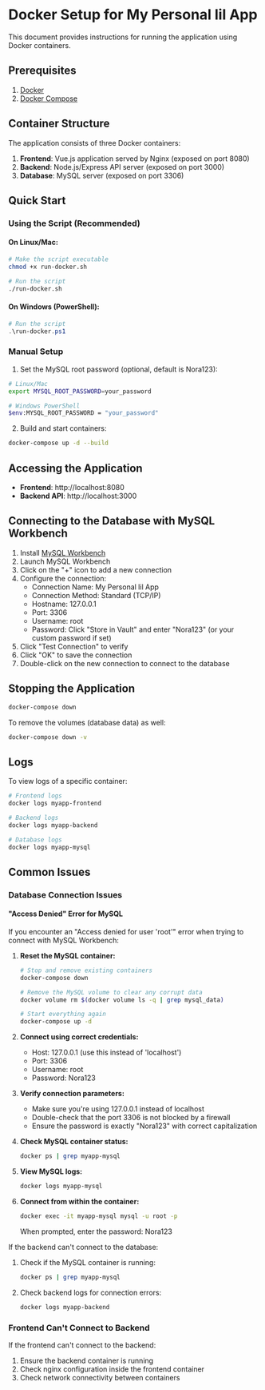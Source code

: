 # Docker Setup for My Personal lil App

This document provides instructions for running the application using Docker containers.

## Prerequisites

1. [Docker](https://docs.docker.com/get-docker/)
2. [Docker Compose](https://docs.docker.com/compose/install/)

## Container Structure

The application consists of three Docker containers:

1. **Frontend**: Vue.js application served by Nginx (exposed on port 8080)
2. **Backend**: Node.js/Express API server (exposed on port 3000)
3. **Database**: MySQL server (exposed on port 3306)

## Quick Start

### Using the Script (Recommended)

#### On Linux/Mac:

```bash
# Make the script executable
chmod +x run-docker.sh

# Run the script
./run-docker.sh
```

#### On Windows (PowerShell):

```powershell
# Run the script
.\run-docker.ps1
```

### Manual Setup

1. Set the MySQL root password (optional, default is Nora123):

```bash
# Linux/Mac
export MYSQL_ROOT_PASSWORD=your_password

# Windows PowerShell
$env:MYSQL_ROOT_PASSWORD = "your_password"
```

2. Build and start containers:

```bash
docker-compose up -d --build
```

## Accessing the Application

- **Frontend**: http://localhost:8080
- **Backend API**: http://localhost:3000

## Connecting to the Database with MySQL Workbench

1. Install [MySQL Workbench](https://dev.mysql.com/downloads/workbench/)
2. Launch MySQL Workbench
3. Click on the "+" icon to add a new connection
4. Configure the connection:
   - Connection Name: My Personal lil App
   - Connection Method: Standard (TCP/IP)
   - Hostname: 127.0.0.1
   - Port: 3306
   - Username: root
   - Password: Click "Store in Vault" and enter "Nora123" (or your custom password if set)
5. Click "Test Connection" to verify
6. Click "OK" to save the connection
7. Double-click on the new connection to connect to the database

## Stopping the Application

```bash
docker-compose down
```

To remove the volumes (database data) as well:

```bash
docker-compose down -v
```

## Logs

To view logs of a specific container:

```bash
# Frontend logs
docker logs myapp-frontend

# Backend logs
docker logs myapp-backend

# Database logs
docker logs myapp-mysql
```

## Common Issues

### Database Connection Issues

#### "Access Denied" Error for MySQL

If you encounter an "Access denied for user 'root'" error when trying to connect with MySQL Workbench:

1. **Reset the MySQL container:**
   ```bash
   # Stop and remove existing containers
   docker-compose down
   
   # Remove the MySQL volume to clear any corrupt data
   docker volume rm $(docker volume ls -q | grep mysql_data)
   
   # Start everything again
   docker-compose up -d
   ```

2. **Connect using correct credentials:**
   - Host: 127.0.0.1 (use this instead of 'localhost')
   - Port: 3306
   - Username: root
   - Password: Nora123

3. **Verify connection parameters:**
   - Make sure you're using 127.0.0.1 instead of localhost
   - Double-check that the port 3306 is not blocked by a firewall
   - Ensure the password is exactly "Nora123" with correct capitalization

4. **Check MySQL container status:**
   ```bash
   docker ps | grep myapp-mysql
   ```

5. **View MySQL logs:**
   ```bash
   docker logs myapp-mysql
   ```

6. **Connect from within the container:**
   ```bash
   docker exec -it myapp-mysql mysql -u root -p
   ```
   When prompted, enter the password: Nora123

If the backend can't connect to the database:

1. Check if the MySQL container is running:
   ```bash
   docker ps | grep myapp-mysql
   ```

2. Check backend logs for connection errors:
   ```bash
   docker logs myapp-backend
   ```

### Frontend Can't Connect to Backend

If the frontend can't connect to the backend:

1. Ensure the backend container is running
2. Check nginx configuration inside the frontend container
3. Check network connectivity between containers 